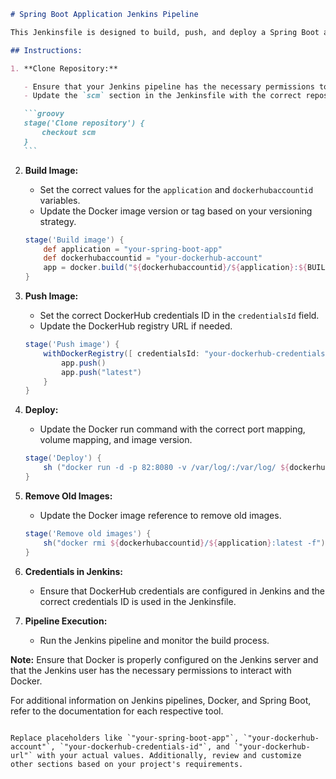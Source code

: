 ````markdown
# Spring Boot Application Jenkins Pipeline

This Jenkinsfile is designed to build, push, and deploy a Spring Boot application using Docker. Before using this Jenkinsfile in your project, please follow the instructions below to customize it based on your project and DockerHub configuration.

## Instructions:

1. **Clone Repository:**

   - Ensure that your Jenkins pipeline has the necessary permissions to access your source code repository.
   - Update the `scm` section in the Jenkinsfile with the correct repository URL if needed.

   ```groovy
   stage('Clone repository') {
       checkout scm
   }
   ```
````

2. **Build Image:**

   - Set the correct values for the `application` and `dockerhubaccountid` variables.
   - Update the Docker image version or tag based on your versioning strategy.

   ```groovy
   stage('Build image') {
       def application = "your-spring-boot-app"
       def dockerhubaccountid = "your-dockerhub-account"
       app = docker.build("${dockerhubaccountid}/${application}:${BUILD_NUMBER}")
   }
   ```

3. **Push Image:**

   - Set the correct DockerHub credentials ID in the `credentialsId` field.
   - Update the DockerHub registry URL if needed.

   ```groovy
   stage('Push image') {
       withDockerRegistry([ credentialsId: "your-dockerhub-credentials-id", url: "your-dockerhub-url" ]) {
           app.push()
           app.push("latest")
       }
   }
   ```

4. **Deploy:**

   - Update the Docker run command with the correct port mapping, volume mapping, and image version.

   ```groovy
   stage('Deploy') {
       sh ("docker run -d -p 82:8080 -v /var/log/:/var/log/ ${dockerhubaccountid}/${application}:${BUILD_NUMBER}")
   }
   ```

5. **Remove Old Images:**

   - Update the Docker image reference to remove old images.

   ```groovy
   stage('Remove old images') {
       sh("docker rmi ${dockerhubaccountid}/${application}:latest -f")
   }
   ```

6. **Credentials in Jenkins:**

   - Ensure that DockerHub credentials are configured in Jenkins and the correct credentials ID is used in the Jenkinsfile.

7. **Pipeline Execution:**
   - Run the Jenkins pipeline and monitor the build process.

**Note:** Ensure that Docker is properly configured on the Jenkins server and that the Jenkins user has the necessary permissions to interact with Docker.

For additional information on Jenkins pipelines, Docker, and Spring Boot, refer to the documentation for each respective tool.

```

Replace placeholders like `"your-spring-boot-app"`, `"your-dockerhub-account"`, `"your-dockerhub-credentials-id"`, and `"your-dockerhub-url"` with your actual values. Additionally, review and customize other sections based on your project's requirements.
```
